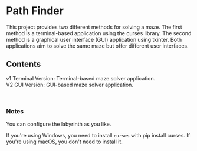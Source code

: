 # Path Finder

This project provides two different methods for solving a maze. The first method is a terminal-based application using the curses library. The second method is a graphical user interface (GUI) application using tkinter. Both applications aim to solve the same maze but offer different user interfaces.
<br>

## Contents

v1 Terminal Version: Terminal-based maze solver application. <br>
V2 GUI Version: GUI-based maze solver application.
<br>

<br>

### Notes
You can configure the labyrinth as you like.
<br>

If you're using Windows, you need to install `curses` with pip install curses. If you're using macOS, you don't need to install it.



